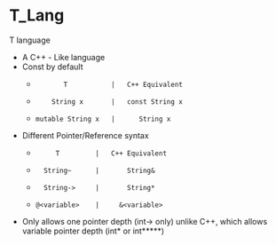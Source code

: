 # T_Lang
T language
- A C++ - Like language
- Const by default
  -            T           |   C++ Equivalent
  -         String x       |   const String x
  -     mutable String x   |      String x

- Different Pointer/Reference syntax
  -          T         |   C++ Equivalent
  -       String~      |       String&
  -       String->     |       String*
  -     @<variable>    |     &<variable>
- Only allows one pointer depth (int-> only) unlike C++, which allows variable pointer depth (int* or int*****)
